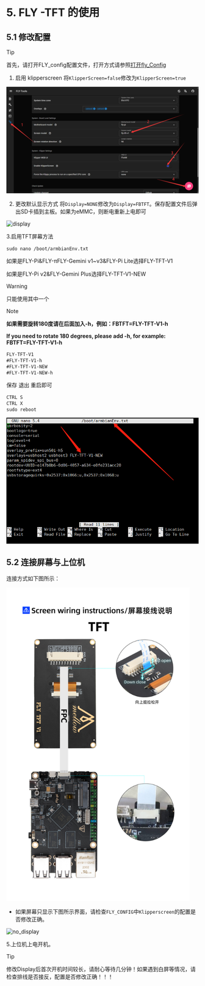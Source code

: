 # 5. FLY -TFT 的使用

## 5.1 修改配置

> [!TIP]
> 首先，请打开FLY_config配置文件，打开方式请参照[打开fly_Config](/board/fly_pi/FLY_π_description2?id=_11-打开-fly_config "点击即可跳转")

1. 启用 klipperscreen 将``KlipperScreen=false``修改为``KlipperScreen=true``

![kp](../../images/boards/fly_pi/kp.png)

2. 更改默认显示方式 将``Display=NONE``修改为``Display=FBTFT``。保存配置文件后弹出SD卡插到主板。如果为eMMC，则断电重新上电即可

![display](../../images/boards/fly_pi/display.png)

3.启用TFT屏幕方法

```
sudo nano /boot/armbianEnv.txt
```

如果是FLY-Pi&FLY-πFLY-Gemini v1~v3&FLY-Pi Lite选择FLY-TFT-V1

如果是FLY-Pi v2&FLY-Gemini Plus选择FLY-TFT-V1-NEW

> [!WARNING]
>
> 只能使用其中一个

> [!NOTE]
>
> **如果需要旋转180度请在后面加入-h，例如：FBTFT=FLY-TFT-V1-h**
>
> **If you need to rotate 180 degrees, please add -h, for example: FBTFT=FLY-TFT-V1-h**

```
FLY-TFT-V1
#FLY-TFT-V1-h
#FLY-TFT-V1-NEW
#FLY-TFT-V1-NEW-h
```

保存 退出 重启即可

```
CTRL S
CTRL X
sudo reboot
```

![tft](../../images/boards/fly_pi_v2/tft1.png)

## 5.2 连接屏幕与上位机

连接方式如下图所示：

<img src="../../images/boards/fly_pi_v2/tft.jpg" alt="tft" style="zoom:80%;" />

* 如果屏幕只显示下图所示界面，请检查``FLY_CONFIG``中``Klipperscreen``的配置是否修改正确。

![no_display](../../images/boards/fly_pi/no_display.png)

5.上位机上电开机。

> [!TIP]
> 修改Display后首次开机时间较长，请耐心等待几分钟！如果遇到白屏等情况，请检查排线是否接反，配置是否修改正确！！！
